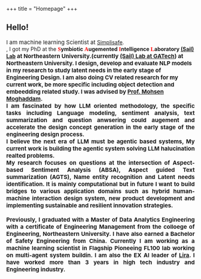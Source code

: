 +++
title = "Homepage"
+++

## Hello!

<div align="justify"><font style="font-size: 15px;">I am machine learning Scientist at </font> <a href="https://simplisafe.com">Simplisafe</a>.</div>, I got my PhD at the</font>
<b><font style="font-size: 15px;" face="Trebuchet MS" font color="#FF0000">S</font>ymbiotic
<font style="font-size: 15px;" face="Trebuchet MS" font color="#FF0000">A</font>ugemented
<font style="font-size: 15px;" face="Trebuchet MS" font color="#FF0000">I</font>ntelligence 
<font style="font-size: 15px;" face="Trebuchet MS" font color="#FF0000">L</font>aboratory
 <a href="https://www.sail-nu.com/">(Sail) Lab</a><font style="font-size: 15px;"> at Northeastern University.(currently <a href="https://sail.coe.gatech.edu//">(Sail) Lab at GATech</a><font style="font-size: 15px;">) at Northeastern University. 
 I design, develop and evaluate NLP models in my research to study latent needs in the early stage of Engineering Design. I am also doing CV related research for my current work, be more specific including object detection and embeedding related study.  
  I was advised by</font> <a href="https://www.isye.gatech.edu/users/mohsen-moghaddam">Prof. Mohsen Moghaddam</a>.</div>

<div align="justify"><font style="font-size: 15px;">I am fascinated by how LLM oriented methodology, the specific tasks including Language modeling, sentiment analysis, text summarization and question anwsering could augement and accelerate the design concept generation in the early stage of the engineering design process. 
<br>
I believe the next era of LLM must be agentic based systems, My current work is building the agentic system solving LLM halucination realted problems.
<br>
My research focuses on questions at the intersection of Aspect-based Sentiment Analysis (ABSA), Aspect guided Text summarization (AGTS), Name entity recognition and Latent needs identification. 
It is mainly computational but in future I want to build bridges to various application domains such as hybrid human-machine interaction design system, new product development and implementing sustainable and resilient innovation strategies.</font></div>
<br>
<div align="justify"><font style="font-size: 15px;"> Previously, I graduated with a Master of Data Analytics Engineering with a certificate of Engineering Management from the colloege of Engineering, Northeastern University. I have also earned a Bachelor of Safety Engineering from China. Currently I am working as a machine learning scientist in Flagship Pioneeing FL100 lab working on multi-agent system buildin. I am also the EX AI leader of <a href="https://liraglobal.com/">Lira</a>. I have worked more than 3 years in high tech industry and Engineering industry. 
</font></div> 

